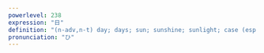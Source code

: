 ```yaml
---
powerlevel: 238
expression: "日"
definition: "(n-adv,n-t) day; days; sun; sunshine; sunlight; case (esp. unfortunate); event; (P)"
pronunciation: "ひ"
---
```


